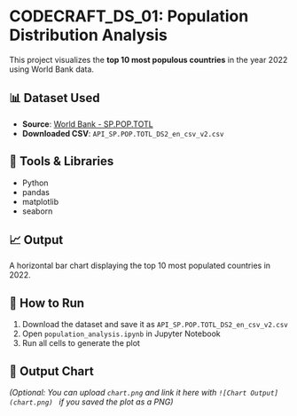# CODECRAFT_DS_01: Population Distribution Analysis

This project visualizes the **top 10 most populous countries** in the year 2022 using World Bank data.

## 📊 Dataset Used
- **Source**: [World Bank - SP.POP.TOTL](https://data.worldbank.org/indicator/SP.POP.TOTL)
- **Downloaded CSV**: `API_SP.POP.TOTL_DS2_en_csv_v2.csv`

## 🔧 Tools & Libraries
- Python
- pandas
- matplotlib
- seaborn

## 📈 Output
A horizontal bar chart displaying the top 10 most populated countries in 2022.

## 🚀 How to Run
1. Download the dataset and save it as `API_SP.POP.TOTL_DS2_en_csv_v2.csv`
2. Open `population_analysis.ipynb` in Jupyter Notebook
3. Run all cells to generate the plot

## 📎 Output Chart
*(Optional: You can upload `chart.png` and link it here with `![Chart Output](chart.png)
` if you saved the plot as a PNG)*
